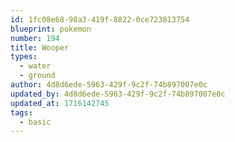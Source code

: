 ```yaml
---
id: 1fc08e68-98a3-419f-8822-0ce723813754
blueprint: pokemon
number: 194
title: Wooper
types:
  - water
  - ground
author: 4d8d6ede-5963-429f-9c2f-74b897007e0c
updated_by: 4d8d6ede-5963-429f-9c2f-74b897007e0c
updated_at: 1716142745
tags:
  - basic
---
```

